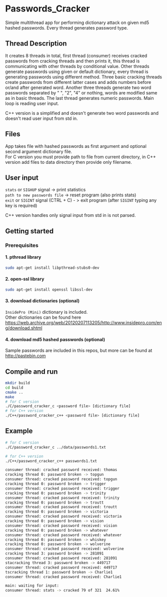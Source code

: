 # Passwords_Cracker
  Simple multithread app for performing dictionary attack on given md5 hashed passwords. Every thread generates password type.
  
## Thread Description
It creates 8 threads in total, first thread (consumer) receives cracked passwords from cracking threads and then prints it,
this thread is communicating with other threads by conditional value. Other threads generate passwords using given or default
dictionary, every thread is generating passwords using different method. Three basic cracking threads create passwords from different latter cases and adds
numbers before or/and after generated word. Another three threads generate two word passwords separated by " ", "2", "4" or nothing,
words are modified same as in basic threads. The last thread generates numeric passwords. Main loop is reading user input.

C++ version is a simplified and doesn't generate two word passwords and doesn't read user input from std in.

## Files 
App takes file with hashed passwords as first argument and optional second argument dictionary file.  
For C version you must provide path to file from current directory, in C++ version add files to data directory then provide only filename.
## User input
`stats` or `SIGHUP` signal -> print statistics  
`path to new passwords file` -> reset program (also prints stats)  
`exit` or `SIGINT` signal (CTRL + C) - > exit program (after `SIGINT` typing any key is required)  

C++ version handles only signal input from std in is not parsed.

## Getting started
### Prerequisites
#### 1. pthread library
```bash
sudo apt-get install libpthread-stubs0-dev
```
#### 2. open-ssl library
```bash
sudo apt-get install openssl libssl-dev
```
#### 3. download dictionaries (optional)  
   `InsidePro (Mini)` dictionary is included.  
   Other dictionaries can be found here https://web.archive.org/web/20120207113205/http://www.insidepro.com/eng/download.shtml
   
#### 4. download md5 hashed passwords (optional)
  Sample passwords are included in this repos, but more can be found at http://pastebin.com
   
## Compile and run
```bash
mkdir build
cd build
cmake ..
make
# for C version
./C/password_cracker_c <password file> [dictionary file]
# for C++ version
./C++/password_cracker_c++ <password file> [dictionary file]
```
## Example
```bash
# for C version
./C/password_cracker_c ../data/passwords1.txt

# for C++ version
./C++/password_cracker_c++ passwords1.txt

consumer thread: cracked password received: thomas
cracking thread 0: password broken -> topgun
consumer thread: cracked password received: topgun
cracking thread 0: password broken -> trigger
consumer thread: cracked password received: trigger
cracking thread 0: password broken -> trinity
consumer thread: cracked password received: trinity
cracking thread 0: password broken -> troutt
consumer thread: cracked password received: troutt
cracking thread 0: password broken -> victoria
consumer thread: cracked password received: victoria
cracking thread 0: password broken -> vision
consumer thread: cracked password received: vision
cracking thread 0: password broken -> whatever
consumer thread: cracked password received: whatever
cracking thread 0: password broken -> whiskey
cracking thread 0: password broken -> wolverine
consumer thread: cracked password received: wolverine
cracking thread 3: password broken -> 281091
consumer thread: cracked password received: 281091
stacracking thread 3: password broken -> 449717
consumer thread: cracked password received: 449717
tscracking thread 1: password broken -> Charlie1
consumer thread: cracked password received: Charlie1

main: waiting for input:
consumer thread: stats -> cracked 79 of 321  24.61%
```
